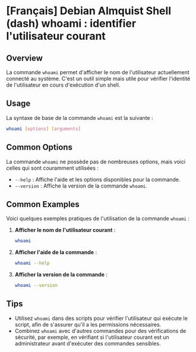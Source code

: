 # [Français] Debian Almquist Shell (dash) whoami : identifier l'utilisateur courant

## Overview
La commande `whoami` permet d'afficher le nom de l'utilisateur actuellement connecté au système. C'est un outil simple mais utile pour vérifier l'identité de l'utilisateur en cours d'exécution d'un shell.

## Usage
La syntaxe de base de la commande `whoami` est la suivante :

```bash
whoami [options] [arguments]
```

## Common Options
La commande `whoami` ne possède pas de nombreuses options, mais voici celles qui sont couramment utilisées :

- `--help` : Affiche l'aide et les options disponibles pour la commande.
- `--version` : Affiche la version de la commande `whoami`.

## Common Examples
Voici quelques exemples pratiques de l'utilisation de la commande `whoami` :

1. **Afficher le nom de l'utilisateur courant** :
   ```bash
   whoami
   ```

2. **Afficher l'aide de la commande** :
   ```bash
   whoami --help
   ```

3. **Afficher la version de la commande** :
   ```bash
   whoami --version
   ```

## Tips
- Utilisez `whoami` dans des scripts pour vérifier l'utilisateur qui exécute le script, afin de s'assurer qu'il a les permissions nécessaires.
- Combinez `whoami` avec d'autres commandes pour des vérifications de sécurité, par exemple, en vérifiant si l'utilisateur courant est un administrateur avant d'exécuter des commandes sensibles.